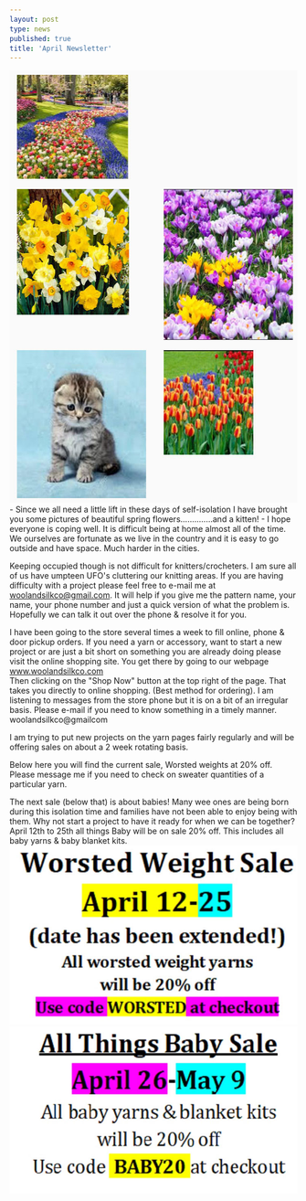 ```yaml
---
layout: post
type: news
published: true
title: 'April Newsletter'
---
```

<img src="/img/flowers.jpg" width="588" height="757" />
- Since we all need a little lift in these days of self-isolation I have brought you some pictures of beautiful spring flowers..............and a kitten!
- I hope everyone is coping well. It is difficult being at home almost all of the time. We ourselves are fortunate as we live in the country and it is easy to go outside and have space. Much harder in the cities. 

Keeping occupied though is not difficult for knitters/crocheters. I am sure all of us have umpteen UFO's cluttering our knitting areas. If you are having difficulty with a project please feel free to e-mail me at woolandsilkco@gmail.com.  It will help if you give me the pattern name, your name, your phone number and just a quick version of what the problem is. Hopefully we can talk it out over the phone & resolve it for you.

I have been going to the store several times a week to fill online, phone & door pickup orders. If you need a yarn or accessory, want to start a new project or are just a bit short on something you are already doing please visit the online shopping site. You get there by going to our webpage  www.woolandsilkco.com  
Then clicking on the "Shop Now" button at the top right of the page. That takes you directly to online shopping.
(Best method for ordering). I am listening to messages from the store phone but it is on a bit of an irregular basis. Please e-mail if you need to know something in a timely manner. 
woolandsilkco@gmailcom

I am trying to put new projects on the yarn pages fairly regularly and will be offering sales on about a
2 week rotating basis.

Below here you will find the current sale, Worsted weights at 20% off.  Please message me if you need to check on sweater quantities of a particular yarn.

The next sale (below that) is about babies!  Many wee ones are being born during this isolation time and families have not been able to enjoy being with them. Why not start a project to have it ready for when we can be together?
April 12th to 25th all things Baby will be on sale 20% off. This includes all baby yarns & baby blanket kits.
<img src="/img/wool_sale_1.jpg" />
<img src="/img/wool_sale_2.jpg" />
